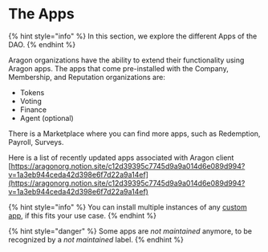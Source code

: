 # The Apps

{% hint style="info" %}
In this section, we explore the different Apps of the DAO.
{% endhint %}

Aragon organizations have the ability to extend their functionality using Aragon apps. The apps that come pre-installed with the Company, Membership, and Reputation organizations are:

* Tokens
* Voting
* Finance
* Agent (optional)

There is a Marketplace where you can find more apps, such as Redemption, Payroll, Surveys.

Here is a list of recently updated apps associated with Aragon client\
[https://aragonorg.notion.site/c12d39395c7745d9a9a014d6e089d994?v=1a3eb944ceda42d398e6f7d22a9a14ef](https://aragonorg.notion.site/c12d39395c7745d9a9a014d6e089d994?v=1a3eb944ceda42d398e6f7d22a9a14ef)

{% hint style="info" %}
You can install multiple instances of any [custom app](https://github.com/aragon/aragon-apps), if this fits your use case.
{% endhint %}

{% hint style="danger" %}
Some apps are _not maintained_ anymore, to be recognized by a _not maintained_ label.
{% endhint %}
